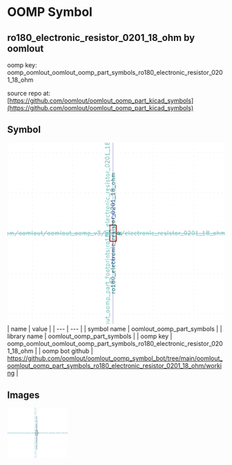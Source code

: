# OOMP Symbol  
## ro180_electronic_resistor_0201_18_ohm  by oomlout  
  
oomp key: oomp_oomlout_oomlout_oomp_part_symbols_ro180_electronic_resistor_0201_18_ohm  
  
source repo at: [https://github.com/oomlout/oomlout_oomp_part_kicad_symbols](https://github.com/oomlout/oomlout_oomp_part_kicad_symbols)  
## Symbol  
  
[![working.png](working_600.png)](working.png)  
| name | value | 
| --- | --- | 
| symbol name | oomlout_oomp_part_symbols | 
| library name | oomlout_oomp_part_symbols | 
| oomp key | oomp_oomlout_oomlout_oomp_part_symbols_ro180_electronic_resistor_0201_18_ohm | 
| oomp bot github | https://github.com/oomlout/oomlout_oomp_symbol_bot/tree/main/oomlout_oomlout_oomp_part_symbols_ro180_electronic_resistor_0201_18_ohm/working | 
## Images  
  
[![working.png](working_140.png)](working.png)  
